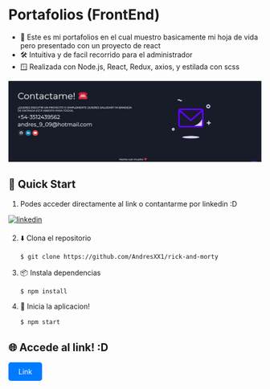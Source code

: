 # Portafolios (FrontEnd)

* 💬 Este es mi portafolios en el cual muestro basicamente mi hoja de vida pero presentado con un proyecto de react
* 🛠️ Intuitiva y de facil recorrido para el administrador
* 🪟 Realizada con Node.js, React, Redux, axios, y estilada con scss 

 <img width="1459" alt="スクリーンショット 2023-11-20 2 23 51" src="https://github.com/AndresXX1/Portafolios/blob/main/src/assets/images/Imagen%20de%20WhatsApp%202024-03-12%20a%20las%2015.42.50_9cedefc5.jpg"> 

## 🌟 Quick Start

1. Podes acceder directamente al link o contantarme por linkedin :D

<a href="https://www.linkedin.com/in/andres-vera-676414281/" target="_blank">
<img src=https://img.shields.io/badge/linkedin-%231E77B5.svg?&style=for-the-badge&logo=linkedin&logoColor=white alt=linkedin style="margin-bottom: 5px;" />
</a> 



2. ⬇️ Clona el repositorio

    ```bash
    $ git clone https://github.com/AndresXX1/rick-and-morty
    ```

3. 📦 Instala dependencias

    ```bash
    $ npm install
    ```



4. 🏃‍️ Inicia la aplicacion!

    ```bash
    $ npm start

    ```



## 🌐 Accede al link! :D
<a href="https://portafolios-ten.vercel.app/" target="_blank" style="display: inline-block; padding: 10px 20px; background-color: #007bff; color: white; text-decoration: none; border-radius: 5px; cursor: pointer; transition: background-color 0.3s ease;">
 <p style="margin: 0;">Link</p>
</a>